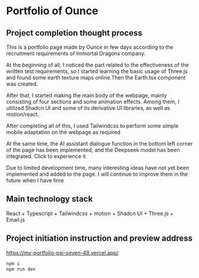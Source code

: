 # Portfolio of Ounce

## Project completion thought process

This is a portfolio page made by Ounce in few days according to the recruitment requirements of Immortal Dragons company.

At the beginning of all, I noticed the part related to the effectiveness of the written test requirements, so I started learning the basic usage of Three.js and found some earth texture maps online.Then the Earth.tsx component was created.

After that, I started making the main body of the webpage, mainly consisting of four sections and some animation effects. Among them, I utilized Shadcn UI and some of its derivative UI libraries, as well as motion/react.

After completing all of this, I used Tailwindcss to perform some simple mobile adaptation on the webpage as required

At the same time, the AI assistant dialogue function in the bottom left corner of the page has been implemented, and the Deepseek model has been integrated. Click to experience it

Due to limited development time, many interesting ideas have not yet been implemented and added to the page. I will continue to improve them in the future when I have time

## Main technology stack

React + Typescript + Tailwindcss + motion + Shadcn UI + Three.js + Email.js

## Project initiation instruction and preview address

https://my-portfolio-psi-seven-48.vercel.app/

```powershell
npm i
npm run dev
```

